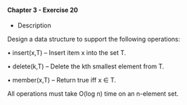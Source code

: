#### Chapter 3 - Exercise 20
* Description

Design a data structure to support the following operations:

• insert(x,T) – Insert item x into the set T.

• delete(k,T) – Delete the kth smallest element from T.

• member(x,T) – Return true iff x ∈ T.

All operations must take O(log n) time on an n-element set.

